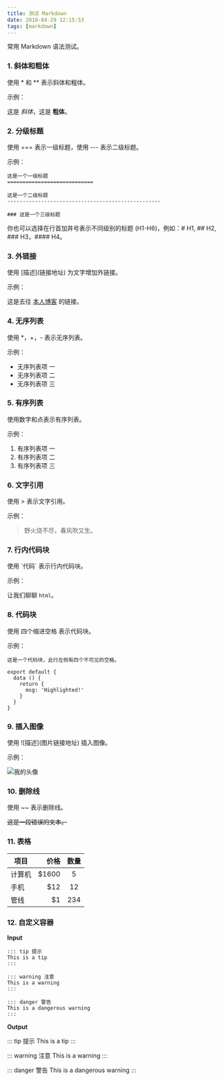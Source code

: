 ```yaml
---
title: 测试 Markdown
date: 2018-04-29 12:15:53
tags: [markdown]
---
```


常用 Markdown 语法测试。

<!-- more -->

### 1. 斜体和粗体

使用 \* 和 \*\* 表示斜体和粗体。

示例：

这是 _斜体_，这是 **粗体**。

### 2. 分级标题

使用 === 表示一级标题，使用 --- 表示二级标题。

示例：

```
这是一个一级标题
============================

这是一个二级标题
--------------------------------------------------

### 这是一个三级标题
```

你也可以选择在行首加井号表示不同级别的标题 (H1-H6)，例如：# H1, ## H2, ### H3，#### H4。

### 3. 外链接

使用 \[描述](链接地址) 为文字增加外链接。

示例：

这是去往 [本人博客](/) 的链接。

### 4. 无序列表

使用 \*，+，- 表示无序列表。

示例：

* 无序列表项 一
* 无序列表项 二
* 无序列表项 三

### 5. 有序列表

使用数字和点表示有序列表。

示例：

1.  有序列表项 一
2.  有序列表项 二
3.  有序列表项 三

### 6. 文字引用

使用 > 表示文字引用。

示例：

> 野火烧不尽，春风吹又生。

### 7. 行内代码块

使用 \`代码` 表示行内代码块。

示例：

让我们聊聊 `html`。

### 8. 代码块

使用 四个缩进空格 表示代码块。

示例：

    这是一个代码块，此行左侧有四个不可见的空格。

```js{4}
export default {
  data () {
    return {
      msg: 'Highlighted!'
    }
  }
}
```

### 9. 插入图像

使用 \!\[描述](图片链接地址) 插入图像。

示例：

![我的头像](~@pub/face.jpg)

### 10. 删除线

使用 ~~ 表示删除线。

~~这是一段错误的文本。~~

### 11. 表格

| 项目   |   价格 | 数量 |
| ------ | -----: | :--: |
| 计算机 | \$1600 |  5   |
| 手机   |   \$12 |  12  |
| 管线   |    \$1 | 234  |

### 12. 自定义容器

**Input**

```
::: tip 提示
This is a tip
:::

::: warning 注意
This is a warning
:::

::: danger 警告
This is a dangerous warning
:::
```

**Output**

::: tip 提示
This is a tip
:::

::: warning 注意
This is a warning
:::

::: danger 警告
This is a dangerous warning
:::
